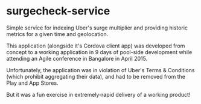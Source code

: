 # surgecheck-service

Simple service for indexing Uber's surge multiplier and providing historic metrics for a given time and geolocation. 

This application (alongside it's Cordova client app) was developed from concept to a working application in 9 days of pool-side development while attending an Agile conference in Bangalore in April 2015.

Unfortunately, the application was in violation of Uber's Terms & Conditions (which prohibit aggregating their data), and had to be removed from the Play and App Stores.

But it was a fun exercise in extremely-rapid delivery of a working product!
